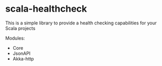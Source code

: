 # scala-healthcheck

This is a simple library to provide a health checking capabilities for your Scala projects

Modules:
* Core
* JsonAPI
* Akka-http

